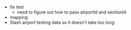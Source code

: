 - fix test
	- need to figure out how to pass airportId and sectionId
- mapping
- Slash airport testing data so it doesn't take too long